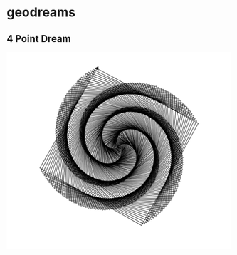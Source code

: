 # geodreams

## 4 Point Dream 
![image](https://raw.githubusercontent.com/mewilson/geodreams/master/dreams/thirddream/images/4points.png)

